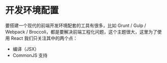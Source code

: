 # 开发环境配置

要搭建一个现代的前端开发环境配套的工具有很多，比如 Grunt / Gulp / Webpack
/ Broccoli，都是要解决前端工程化问题，这个主题很大，这里为了使用 React 我们只关注其中的两个点：

- 编译（JSX）
- CommonJS 支持
